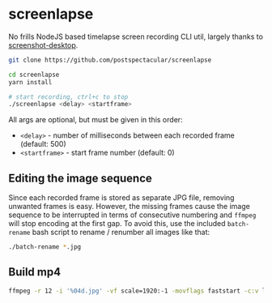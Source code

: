# screenlapse

No frills NodeJS based timelapse screen recording CLI util, largely
thanks to
[screenshot-desktop](https://github.com/bencevans/screenshot-desktop).

```bash
git clone https://github.com/postspectacular/screenlapse

cd screenlapse
yarn install

# start recording, ctrl+c to stop
./screenlapse <delay> <startframe>
```

All args are optional, but must be given in this order:

- `<delay>` - number of milliseconds between each recorded frame (default: 500)
- `<startframe>` - start frame number (default: 0)

## Editing the image sequence

Since each recorded frame is stored as separate JPG file, removing
unwanted frames is easy. However, the missing frames cause the image
sequence to be interrupted in terms of consecutive numbering and
`ffmpeg` will stop encoding at the first gap. To avoid this, use the
included `batch-rename` bash script to rename / renumber all images like
that:

```bash
./batch-rename *.jpg
```

## Build mp4

```bash
ffmpeg -r 12 -i '%04d.jpg' -vf scale=1920:-1 -movflags faststart -c:v libx264 -preset slow -crf 18 -y recording.mp4
```
